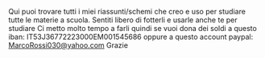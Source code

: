 Qui puoi trovare tutti i miei riassunti/schemi che creo e uso per studiare tutte le materie a scuola.
Sentiti libero di fotterli e usarle anche te per studiare
Ci metto molto tempo a farli quindi se vuoi dona dei soldi a questo iban: IT53J36772223000EM001545686
oppure a questo account paypal: MarcoRossi030@yahoo.com
Grazie

